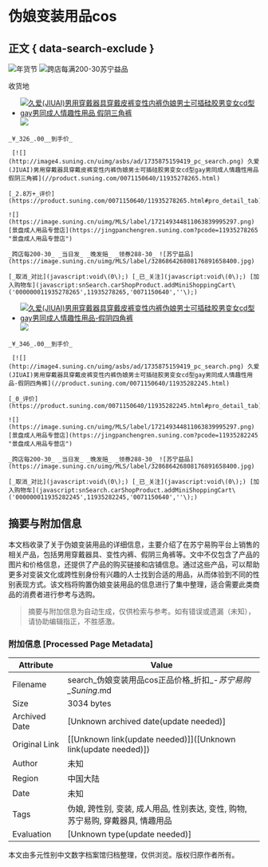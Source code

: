 # 伪娘变装用品cos

## 正文 { data-search-exclude }


![年货节](https://image4.suning.cn/uimg/asbs/ad/1735818797074_pc_list.png) ![跨店每满200-30](https://image4.suning.cn/uimg/asbs/ad/1735538790664_pc_list.png)苏宁益品

收货地 

-    [![久爱(JIUAI)男用穿戴器具穿戴皮裤变性内裤伪娘男士可插硅胶男变女cd型gay男同成人情趣性用品 假阴三角裤](https://imgservice2.suning.cn/uimg1/b2c/image/nW4GF8-XTyrdNLzg3AU-jQ.jpg_400w_400h_4e) ![](//image.suning.cn/uimg/pcms/label10/147978800916502853991070_39.png)](//product.suning.com/0071150640/11935278265.html "体验一把做女人的感觉。")
    
    _¥_326_.00__到手价_
    
     [![](http://image4.suning.cn/uimg/asbs/ad/1735875159419_pc_search.png) 久爱(JIUAI)男用穿戴器具穿戴皮裤变性内裤伪娘男士可插硅胶男变女cd型gay男同成人情趣性用品 假阴三角裤](//product.suning.com/0071150640/11935278265.html)
    
    [_2.8万+_评价](https://product.suning.com/0071150640/11935278265.html#pro_detail_tab)
    
    ![](https://image.suning.cn/uimg/MLS/label/172149344811063839995297.png) [景盘成人用品专营店](https://jingpanchengren.suning.com?pcode=11935278265 "景盘成人用品专营店")
    
    _跨店每200-30_ _当日发_ _晚发赔_ _领券288-30_ ![苏宁益品](https://image.suning.cn/uimg/MLS/label/328686426808176891658400.jpg)
    
    [_取消_对比](javascript:void\(0\);) [_已_关注](javascript:void\(0\);) [加入购物车](javascript:snSearch.carShopProduct.addMiniShoppingCart\('000000011935278265',11935278265,'0071150640',''\);)
    
-    [![久爱(JIUAI)男用穿戴器具穿戴皮裤变性内裤伪娘男士可插硅胶男变女cd型gay男同成人情趣性用品-假阴四角裤](https://imgservice3.suning.cn/uimg1/b2c/image/MVr7K8JMKxrQQOvmc8Ns2A.jpg_400w_400h_4e) ![](//image.suning.cn/uimg/pcms/label10/147978800916502853991070_39.png)](//product.suning.com/0071150640/11935282245.html "伪娘变装内裤 变装假阴裤，体验一把做女人的感觉。")
    
    _¥_346_.00__到手价_
    
     [![](http://image4.suning.cn/uimg/asbs/ad/1735875159419_pc_search.png) 久爱(JIUAI)男用穿戴器具穿戴皮裤变性内裤伪娘男士可插硅胶男变女cd型gay男同成人情趣性用品-假阴四角裤](//product.suning.com/0071150640/11935282245.html)
    
    [_0_评价](https://product.suning.com/0071150640/11935282245.html#pro_detail_tab)
    
    ![](https://image.suning.cn/uimg/MLS/label/172149344811063839995297.png) [景盘成人用品专营店](https://jingpanchengren.suning.com?pcode=11935282245 "景盘成人用品专营店")
    
    _跨店每200-30_ _当日发_ _晚发赔_ _领券288-30_ ![苏宁益品](https://image.suning.cn/uimg/MLS/label/328686426808176891658400.jpg)
    
    [_取消_对比](javascript:void\(0\);) [_已_关注](javascript:void\(0\);) [加入购物车](javascript:snSearch.carShopProduct.addMiniShoppingCart\('000000011935282245',11935282245,'0071150640',''\);)
<!-- tcd_original_link https://search.suning.com/%E4%BC%AA%E5%A8%98%E5%8F%98%E8%A3%85%E7%94%A8%E5%93%81cos/ -->


## 摘要与附加信息

<!-- tcd_abstract -->
本文档收录了关于伪娘变装用品的详细信息，主要介绍了在苏宁易购平台上销售的相关产品，包括男用穿戴器具、变性内裤、假阴三角裤等。文中不仅包含了产品的图片和价格信息，还提供了产品的购买链接和店铺信息。通过这些产品，可以帮助更多对变装文化或跨性别身份有兴趣的人士找到合适的用品，从而体验到不同的性别表现方式。该文档将购置伪娘变装用品的信息进行了集中整理，适合需要此类商品的消费者进行参考与选购。
<!-- tcd_abstract_end -->

> 摘要与附加信息为自动生成，仅供检索与参考。如有错误或遗漏（未知），请协助编辑指正，不胜感激。

### 附加信息 [Processed Page Metadata]

| Attribute       | Value                                  |
|-----------------|----------------------------------------|
| Filename        | search_伪娘变装用品cos正品价格_折扣_-_苏宁易购_Suning_.md                             |
| Size            | 3034 bytes                           |
| Archived Date   | [Unknown archived date(update needed)]                             |
| Original Link   | [[Unknown link(update needed)]]([Unknown link(update needed)])                       |
| Author          | 未知                               |
| Region          | 中国大陆                               |
| Date            | 未知                                 |
| Tags            | 伪娘, 跨性别, 变装, 成人用品, 性别表达, 变性, 购物, 苏宁易购, 穿戴器具, 情趣用品                                 |
| Evaluation            | [Unknown type(update needed)]                                 |
<!-- tcd_table_end -->

本文由多元性别中文数字档案馆归档整理，仅供浏览。版权归原作者所有。
